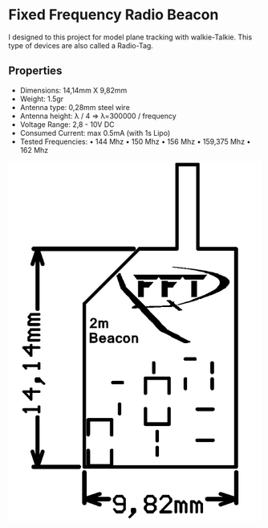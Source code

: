 # Fixed Frequency Radio Beacon

I designed to this project for model plane tracking with walkie-Talkie. This type of devices are also called a Radio-Tag. 

## Properties
* Dimensions: 14,14mm X 9,82mm
* Weight: 1.5gr
* Antenna type: 0,28mm steel wire
* Antenna height: λ / 4 => λ=300000 / frequency
* Voltage Range: 2,8 - 10V DC
* Consumed Current: max 0.5mA (with 1s Lipo)
* Tested Frequencies:
• 144 Mhz
• 150 Mhz
• 156 Mhz
• 159,375 Mhz
• 162 Mhz

![Technical Draw](https://github.com/mertguner/Fixed-Frequency-Radio-Beacon/raw/master/Technical%20Draw.png)
